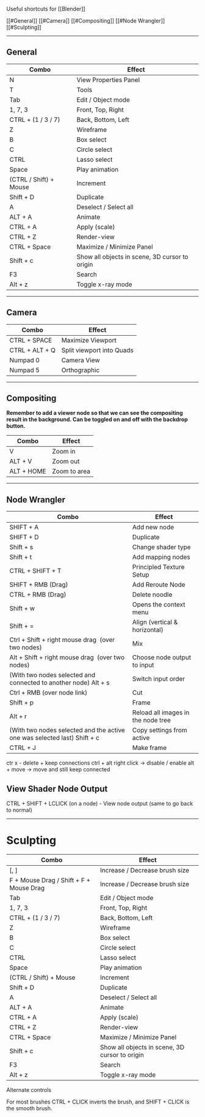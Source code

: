 Useful shortcuts for [[Blender]]

[[#General]]
[[#Camera]]
[[#Compositing]]
[[#Node Wrangler]]
[[#Sculpting]]

---
## General

| Combo                  | Effect                                         |
| ---------------------- | ---------------------------------------------- |
| N                      | View Properties Panel                          |
| T                      | Tools                                          |
| Tab                    | Edit / Object mode                             |
| 1, 7, 3                | Front, Top, Right                              |
| CTRL + (1 / 3 / 7)     | Back, Bottom, Left                             |
| Z                      | Wireframe                                      |
| B                      | Box select                                     |
| C                      | Circle select                                  |
| CTRL                   | Lasso select                                   |
| Space                  | Play animation                                 |
| (CTRL / Shift) + Mouse | Increment                                      |
| Shift + D              | Duplicate                                      |
| A                      | Deselect / Select all                          |
| ALT + A                | Animate                                        |
| CTRL + A               | Apply (scale)                                  |
| CTRL + Z               | Render-view                                    |
| CTRL + Space           | Maximize / Minimize Panel                      |
| Shift + c              | Show all objects in scene, 3D cursor to origin |
| F3                     | Search                                         |
| Alt + z                | Toggle x-ray mode                              |

---
## Camera

| Combo          | Effect                    |
| -------------- | ------------------------- |
| CTRL + SPACE   | Maximize Viewport         |
| CTRL + ALT + Q | Split viewport into Quads |
| Numpad 0       | Camera View               |
| Numpad 5       | Orthographic              |

---
## Compositing

**Remember to add a viewer node so that we can see the compositing result in the background. Can be toggled on and off with the backdrop button.**

| Combo      | Effect       |
| ---------- | ------------ |
| V          | Zoom in      |
| ALT + V    | Zoom out     |
| ALT + HOME | Zoom to area |

---
## Node Wrangler

| Combo                                                                    | Effect                             |
| ------------------------------------------------------------------------ | ---------------------------------- |
| SHIFT + A                                                                | Add new node                       |
| SHIFT + D                                                                | Duplicate                          |
| Shift + s                                                                | Change shader type                 |
| Shift + t                                                                | Add mapping nodes                  |
| CTRL + SHIFT + T                                                         | Principled Texture Setup           |
| SHIFT + RMB (Drag)                                                       | Add Reroute Node                   |
| CTRL + RMB (Drag)                                                        | Delete noodle                      |
| Shift + w                                                                | Opens the context menu             |
| Shift + =                                                                | Align (vertical & horizontal)      |
| Ctrl + Shift + right mouse drag  (over two nodes)                        | Mix                                |
| Alt + Shift + right mouse drag  (over two nodes)                         | Choose node output to input        |
| (With two nodes selected and connected to another node) Alt + s          | Switch input order                 |
| Ctrl + RMB (over node link)                                              | Cut                                |
| Shift + p                                                                | Frame                              |
| Alt + r                                                                  | Reload all images in the node tree |
| (With two nodes selected and the active one was selected last) Shift + c | Copy settings from active          |
| CTRL + J                                                                 | Make frame                         |
ctr x - delete + keep connections
ctrl + alt right click -> disable / enable
alt + move -> move and still keep connected

## View Shader Node Output

CTRL + SHIFT + LCLICK (on a node) - View node output (same to go back to normal)


---
# Sculpting

| Combo                                   | Effect                                         |
| --------------------------------------- | ---------------------------------------------- |
| [, ]                                    | Increase / Decrease brush size                 |
| F + Mouse Drag / Shift + F + Mouse Drag | Increase / Decrease brush size                 |
| Tab                                     | Edit / Object mode                             |
| 1, 7, 3                                 | Front, Top, Right                              |
| CTRL + (1 / 3 / 7)                      | Back, Bottom, Left                             |
| Z                                       | Wireframe                                      |
| B                                       | Box select                                     |
| C                                       | Circle select                                  |
| CTRL                                    | Lasso select                                   |
| Space                                   | Play animation                                 |
| (CTRL / Shift) + Mouse                  | Increment                                      |
| Shift + D                               | Duplicate                                      |
| A                                       | Deselect / Select all                          |
| ALT + A                                 | Animate                                        |
| CTRL + A                                | Apply (scale)                                  |
| CTRL + Z                                | Render-view                                    |
| CTRL + Space                            | Maximize / Minimize Panel                      |
| Shift + c                               | Show all objects in scene, 3D cursor to origin |
| F3                                      | Search                                         |
| Alt + z                                 | Toggle x-ray mode                              |

  

Alternate controls

For most brushes CTRL + CLICK inverts the brush, and SHIFT + CLICK is the smooth brush.

  